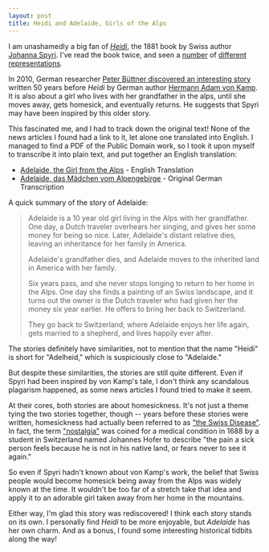 ```yaml
---
layout: post
title: Heidi and Adelaide, Girls of the Alps
---
```


I am unashamedly a big fan of [_Heidi_](https://en.wikipedia.org/wiki/Heidi), the 1881 book by Swiss author [Johanna Spyri](https://en.wikipedia.org/wiki/Johanna_Spyri). I've read the book twice, and seen a [number](https://en.wikipedia.org/wiki/Heidi_(1937_film)) of [different](https://en.wikipedia.org/wiki/Heidi,_Girl_of_the_Alps) [representations](https://en.wikipedia.org/wiki/Heidi_(2015_film)).

In 2010, German researcher [Peter Büttner discovered an interesting story](https://www.thelocal.de/20100429/26869) written 50 years before _Heidi_ by German author [Hermann Adam von Kamp](http://www.epoche-napoleon.net/de/bio/k/kamp02.html). It is also about a girl who lives with her grandfather in the alps, until she moves away, gets homesick, and eventually returns. He suggests that Spyri may have been inspired by this older story.

This fascinated me, and I had to track down the original text! None of the news articles I found had a link to it, let alone one translated into English. I managed to find a PDF of the Public Domain work, so I took it upon myself to transcribe it into plain text, and put together an English translation:

- [Adelaide, the Girl from the Alps](/blog/archive/heidi/adelaide-the-girl-from-the-alps) - English Translation
- [Adelaide, das Mädchen vom Alpengebirge](/blog/archive/heidi/adelaide-das-madchen-vom-alpenbirge) - Original German Transcription

<!--excerpt-->

A quick summary of the story of Adelaide:

> Adelaide is a 10 year old girl living in the Alps with her grandfather. One day, a Dutch traveler overhears her singing, and gives her some money for being so nice. Later, Adelaide's distant relative dies, leaving an inheritance for her family in America.
>
> Adelaide's grandfather dies, and Adelaide moves to the inherited land in America with her family.
>
> Six years pass, and she never stops longing to return to her home in the Alps. One day she finds a painting of an Swiss landscape, and it turns out the owner is the Dutch traveler who had given her the money six year earlier. He offers to bring her back to Switzerland.
>
> They go back to Switzerland, where Adelaide enjoys her life again, gets married to a shepherd, and lives happily ever after.

The stories definitely have similarities, not to mention that the name "Heidi" is short for "Adelheid," which is suspiciously close to "Adelaide."

But despite these similarities, the stories are still quite different. Even if Spyri had been inspired by von Kamp's tale, I don't think any scandalous plagarism happened, as some news articles I found tried to make it seem.

At their cores, both stories are about homesickness. It's not just a theme tying the two stories together, though -- years before these stories were written, homesickness had actually been referred to as ["the Swiss Disease"](http://www.doctorsreview.com/history/dying-to-go-home/). In fact, the term ["nostalgia"](http://www.doctorsreview.com/history/dying-to-go-home/) was coined for a medical condition in 1688 by a student in Switzerland named Johannes Hofer to describe "the pain a sick person feels because he is not in his native land, or fears never to see it again."

So even if Spyri hadn't known about von Kamp's work, the belief that Swiss people would become homesick being away from the Alps was widely known at the time. It wouldn't be too far of a stretch take that idea and apply it to an adorable girl taken away from her home in the mountains.

Either way, I'm glad this story was rediscovered! I think each story stands on its own. I personally find _Heidi_ to be more enjoyable, but _Adelaide_ has her own charm. And as a bonus, I found some interesting historical tidbits along the way!
